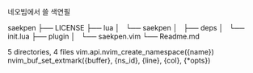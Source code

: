 네오빔에서 쓸 색연필

saekpen
├── LICENSE
├── lua
│   └── saekpen
│       ├── deps
│       └── init.lua
├── plugin
│   └── saekpen.vim
└── Readme.md

5 directories, 4 files
vim.api.nvim_create_namespace({name})
nvim_buf_set_extmark({buffer}, {ns_id}, {line}, {col}, {*opts})

